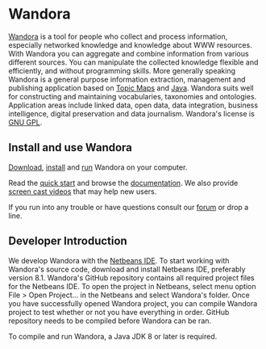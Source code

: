 Wandora
=======

[Wandora](http://wandora.org) is a tool for people who collect and process information, 
especially networked knowledge and knowledge about WWW resources. With Wandora you can 
aggregate and combine information from various different sources. You can manipulate the 
collected knowledge flexible and efficiently, and without programming skills. More 
generally speaking Wandora is a general purpose information extraction, management 
and publishing application based on [Topic Maps](http://en.wikipedia.org/wiki/Topic_Maps) 
and [Java](http://en.wikipedia.org/wiki/Java_%28programming_language%29). Wandora suits well for 
constructing and maintaining vocabularies, taxonomies and ontologies. 
Application areas include linked data, open data, data integration, business 
intelligence, digital preservation and data journalism. 
Wandora's license is [GNU GPL](http://www.gnu.org/licenses/gpl-3.0.txt).

## Install and use Wandora

[Download](http://wandora.org/www/download), 
[install](http://wandora.org/wiki/How_to_install_Wandora) and 
[run](http://wandora.org/wiki/Running_Wandora) Wandora on your computer.

Read the [quick start](http://wandora.org/wiki/Quickstart) and 
browse the [documentation](http://wandora.org/wiki/Main_Page). We also provide 
[screen cast videos](http://wandora.org/tv/) that may help new users.

If you run into any trouble or have questions consult our [forum](http://wandora.org/forum/)
or drop a line.

## Developer Introduction

We develop Wandora with the [Netbeans IDE](https://netbeans.org/). To start
working with Wandora's source code, download and install Netbeans IDE, preferably version 8.1.
Wandora's GitHub repository contains all required project files for the Netbeans IDE. 
To open the project in Netbeans, select menu option File &gt; Open Project... in the Netbeans and 
select Wandora's folder. Once you have successfully opened Wandora project, 
you can compile Wandora project to test whether or not you have everything in order. GitHub
repository needs to be compiled before Wandora can be ran.

To compile and run Wandora, a Java JDK 8 or later is required.
